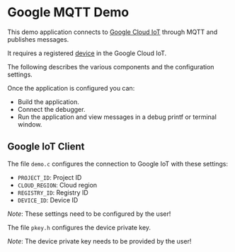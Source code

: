 Google MQTT Demo
================

This demo application connects to [Google Cloud IoT](https://cloud.google.com/solutions/iot/) through MQTT and publishes messages.

It requires a registered [device](https://github.com/MDK-Packs/Documentation/blob/master/Google_Cloud/README.md) in the Google Cloud IoT.

The following describes the various components and the configuration settings.

Once the application is configured you can:
- Build the application.
- Connect the debugger.
- Run the application and view messages in a debug printf or terminal window.


Google IoT Client
-----------------
The file `demo.c` configures the connection to Google IoT with these settings:
- `PROJECT_ID`:   Project ID
- `CLOUD_REGION`: Cloud region
- `REGISTRY_ID`:  Registry ID
- `DEVICE_ID`:    Device ID

*Note*: These settings need to be configured by the user!

The file `pkey.h` configures the device private key.

*Note*: The device private key needs to be provided by the user!

